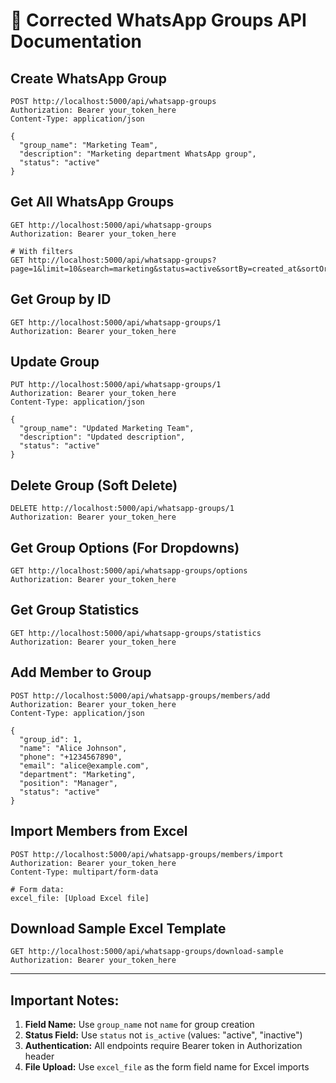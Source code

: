 # 📱 **Corrected WhatsApp Groups API Documentation**

## **Create WhatsApp Group**
```
POST http://localhost:5000/api/whatsapp-groups
Authorization: Bearer your_token_here
Content-Type: application/json

{
  "group_name": "Marketing Team",
  "description": "Marketing department WhatsApp group",
  "status": "active"
}
```

## **Get All WhatsApp Groups**
```
GET http://localhost:5000/api/whatsapp-groups
Authorization: Bearer your_token_here

# With filters
GET http://localhost:5000/api/whatsapp-groups?page=1&limit=10&search=marketing&status=active&sortBy=created_at&sortOrder=DESC
```

## **Get Group by ID**
```
GET http://localhost:5000/api/whatsapp-groups/1
Authorization: Bearer your_token_here
```

## **Update Group**
```
PUT http://localhost:5000/api/whatsapp-groups/1
Authorization: Bearer your_token_here
Content-Type: application/json

{
  "group_name": "Updated Marketing Team",
  "description": "Updated description",
  "status": "active"
}
```

## **Delete Group** (Soft Delete)
```
DELETE http://localhost:5000/api/whatsapp-groups/1
Authorization: Bearer your_token_here
```

## **Get Group Options** (For Dropdowns)
```
GET http://localhost:5000/api/whatsapp-groups/options
Authorization: Bearer your_token_here
```

## **Get Group Statistics**
```
GET http://localhost:5000/api/whatsapp-groups/statistics
Authorization: Bearer your_token_here
```

## **Add Member to Group**
```
POST http://localhost:5000/api/whatsapp-groups/members/add
Authorization: Bearer your_token_here
Content-Type: application/json

{
  "group_id": 1,
  "name": "Alice Johnson",
  "phone": "+1234567890",
  "email": "alice@example.com",
  "department": "Marketing",
  "position": "Manager",
  "status": "active"
}
```

## **Import Members from Excel**
```
POST http://localhost:5000/api/whatsapp-groups/members/import
Authorization: Bearer your_token_here
Content-Type: multipart/form-data

# Form data:
excel_file: [Upload Excel file]
```

## **Download Sample Excel Template**
```
GET http://localhost:5000/api/whatsapp-groups/download-sample
Authorization: Bearer your_token_here
```

---

## **Important Notes:**
1. **Field Name:** Use `group_name` not `name` for group creation
2. **Status Field:** Use `status` not `is_active` (values: "active", "inactive")
3. **Authentication:** All endpoints require Bearer token in Authorization header
4. **File Upload:** Use `excel_file` as the form field name for Excel imports 